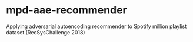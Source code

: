# mpd-aae-recommender
Applying adversarial autoencoding recommender to Spotify million playlist dataset (RecSysChallenge 2018)
